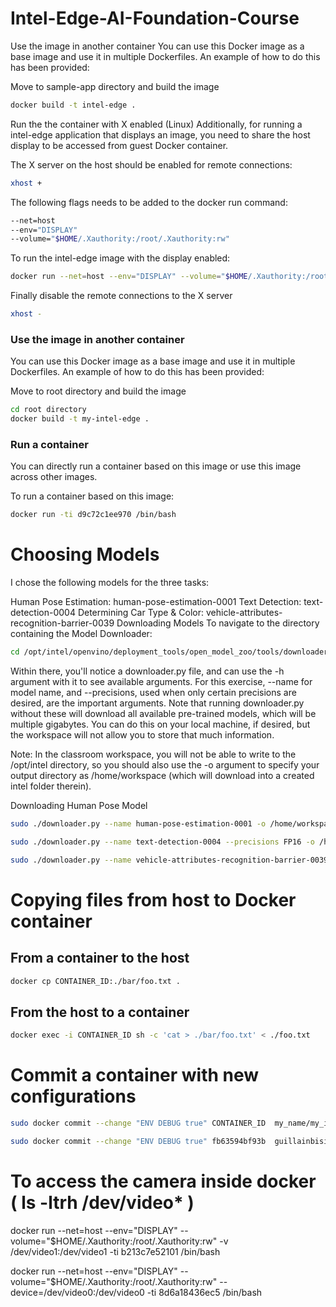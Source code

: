 # Intel-Edge-AI-Foundation-Course

Use the image in another container
You can use this Docker image as a base image and use it in multiple Dockerfiles. An example of how to do this has been provided:

Move to sample-app directory and build the image

``` bash
docker build -t intel-edge .
```

Run the the container with X enabled (Linux)
Additionally, for running a intel-edge application that displays an image, you need to share the host display to be accessed from guest Docker container.

The X server on the host should be enabled for remote connections:
``` bash
xhost +
```

The following flags needs to be added to the docker run command:
``` bash
--net=host
--env="DISPLAY"
--volume="$HOME/.Xauthority:/root/.Xauthority:rw"
```
To run the intel-edge image with the display enabled:

``` bash
docker run --net=host --env="DISPLAY" --volume="$HOME/.Xauthority:/root/.Xauthority:rw" -ti d9c72c1ee970 /bin/bash
```
Finally disable the remote connections to the X server
``` bash
xhost -
```

### Use the image in another container

You can use this Docker image as a base image and use it in multiple Dockerfiles. An example of how to do this has been provided:

Move to root directory and build the image

``` bash
cd root directory
docker build -t my-intel-edge .
```

### Run a container

You can directly run a container based on this image or use this image across other images.

To run a container based on this image:

``` bash
docker run -ti d9c72c1ee970 /bin/bash
```

# Choosing Models
I chose the following models for the three tasks:

Human Pose Estimation: human-pose-estimation-0001
Text Detection: text-detection-0004
Determining Car Type & Color: vehicle-attributes-recognition-barrier-0039
Downloading Models
To navigate to the directory containing the Model Downloader:

``` bash
cd /opt/intel/openvino/deployment_tools/open_model_zoo/tools/downloader
```

Within there, you'll notice a downloader.py file, and can use the -h argument with it to see available arguments. For this exercise, --name for model name, and --precisions, used when only certain precisions are desired, are the important arguments. Note that running downloader.py without these will download all available pre-trained models, which will be multiple gigabytes. You can do this on your local machine, if desired, but the workspace will not allow you to store that much information.

Note: In the classroom workspace, you will not be able to write to the /opt/intel directory, so you should also use the -o argument to specify your output directory as /home/workspace (which will download into a created intel folder therein).

Downloading Human Pose Model

``` bash
sudo ./downloader.py --name human-pose-estimation-0001 -o /home/workspace
```

``` bash
sudo ./downloader.py --name text-detection-0004 --precisions FP16 -o /home/workspace
```

``` bash
sudo ./downloader.py --name vehicle-attributes-recognition-barrier-0039 --precisions INT8 -o /home/workspace
```

# Copying files from host to Docker container
## From a container to the host
``` bash
docker cp CONTAINER_ID:./bar/foo.txt .
```
## From the host to a container
``` bash
docker exec -i CONTAINER_ID sh -c 'cat > ./bar/foo.txt' < ./foo.txt
```

# Commit a container with new configurations

``` bash
sudo docker commit --change "ENV DEBUG true" CONTAINER_ID  my_name/my_image:version3
```
``` bash
sudo docker commit --change "ENV DEBUG true" fb63594bf93b  guillainbisimwa/openvino:version4
```

# To access the camera inside docker ( ls -ltrh /dev/video* )
docker run --net=host --env="DISPLAY" --volume="$HOME/.Xauthority:/root/.Xauthority:rw" -v /dev/video1:/dev/video1 -ti b213c7e52101 /bin/bash

docker run --net=host --env="DISPLAY" --volume="$HOME/.Xauthority:/root/.Xauthority:rw" --device=/dev/video0:/dev/video0 -ti 8d6a18436ec5 /bin/bash